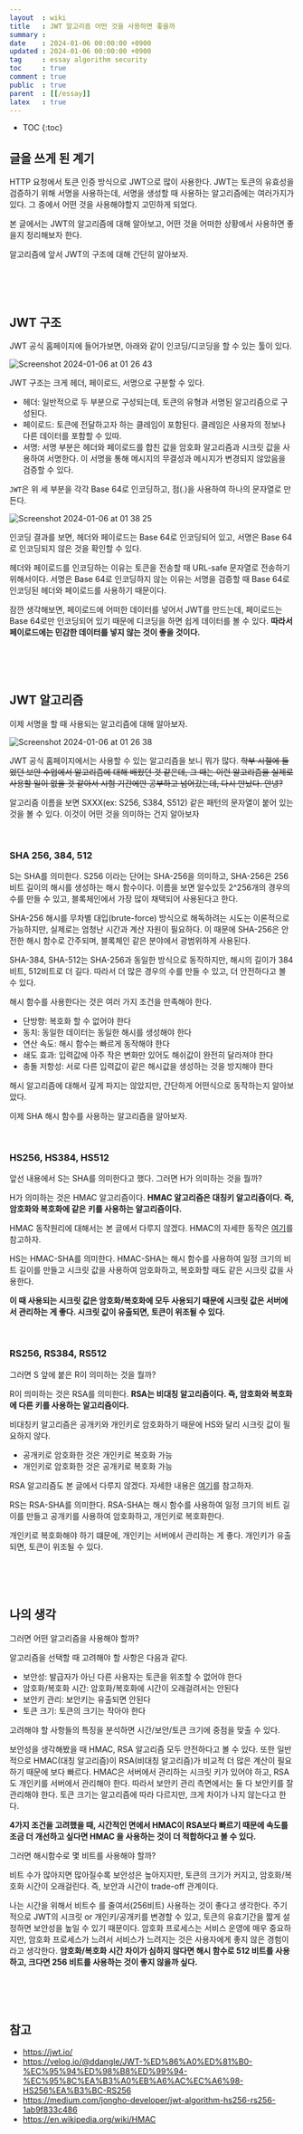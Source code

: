 ```yaml
---
layout  : wiki
title   : JWT 알고리즘 어떤 것을 사용하면 좋을까
summary :
date    : 2024-01-06 00:00:00 +0900
updated : 2024-01-06 00:00:00 +0900
tag     : essay algorithm security
toc     : true
comment : true
public  : true
parent  : [[/essay]]
latex   : true
---
```

* TOC
{:toc}

## 글을 쓰게 된 계기

HTTP 요청에서 토큰 인증 방식으로 JWT으로 많이 사용한다. JWT는 토큰의 유효성을 검증하기 위해 서명을 사용하는데, 서명을 생성할 때 사용하는 알고리즘에는 여러가지가 있다. 그 중에서 어떤 것을 사용해야할지 고민하게 되었다.

본 글에서는 JWT의 알고리즘에 대해 알아보고, 어떤 것을 어떠한 상황에서 사용하면 좋을지 정리해보자 한다.

알고리즘에 앞서 JWT의 구조에 대해 간단히 알아보자.

<br><br><br>

## JWT 구조

JWT 공식 홈페이지에 들어가보면, 아래와 같이 인코딩/디코딩을 할 수 있는 툴이 있다.

![Screenshot 2024-01-06 at 01 26 43](https://github.com/dragonappear/dragonappear.github.io/assets/89398909/bb0d1444-34f8-4f6c-ac69-05f2f5f596dc)

JWT 구조는 크게 헤더, 페이로드, 서명으로 구분할 수 있다.

- 헤더: 일반적으로 두 부분으로 구성되는데, 토큰의 유형과 서명된 알고리즘으로 구성된다.
- 페이로드: 토큰에 전달하고자 하는 클레임이 포함된다. 클레임은 사용자의 정보나 다른 데이터를 포함할 수 있따.
- 서명: 서명 부분은 헤더와 페이로드를 합친 값을 암호화 알고리즘과 시크릿 값을 사용하여 서명한다. 이 서명을 통해 메시지의 무결성과 메시지가 변경되지 않았음을 검증할 수 있다.

`JWT`은 위 세 부분을 각각 Base 64로 인코딩하고, 점(.)을 사용하여 하나의 문자열로 만든다.

![Screenshot 2024-01-06 at 01 38 25](https://github.com/dragonappear/dragonappear.github.io/assets/89398909/0a267051-3bd9-425f-a102-4e44d4d50a44)

인코딩 결과를 보면, 헤더와 페이로드는 Base 64로 인코딩되어 있고, 서명은 Base 64로 인코딩되지 않은 것을 확인할 수 있다.

헤더와 페이로드를 인코딩하는 이유는 토큰을 전송할 때 URL-safe 문자열로 전송하기 위해서이다. 서명은 Base 64로 인코딩하지 않는 이유는 서명을 검증할 때 Base 64로 인코딩된 헤더와 페이로드를 사용하기 때문이다.

잠깐 생각해보면, 페이로드에 어떠한 데이터를 넣어서 JWT를 만드는데, 페이로드는 Base 64로만 인코딩되어 있기 때문에 디코딩을 하면 쉽게 데이터를 볼 수 있다. **따라서 페이로드에는 민감한 데이터를 넣지 않는 것이 좋을 것이다.** 

<br><br><br>

## JWT 알고리즘

이제 서명을 할 때 사용되는 알고리즘에 대해 알아보자.

![Screenshot 2024-01-06 at 01 26 38](https://github.com/dragonappear/dragonappear.github.io/assets/89398909/dab4b169-5ab4-4959-a5f2-b7fafef566e8)

JWT 공식 홈페이지에서는 사용할 수 있는 알고리즘을 보니 뭐가 많다. ~~학부 시절에 들었던 보안 수업에서 알고리즘에 대해 배웠던 것 같은데, 그 때는 이런 알고리즘을 실제로 사용할 일이 없을 것 같아서 시험 기간에만 공부하고 넘어갔는데, 다시 만났다. 안녕?~~

알고리즘 이름을 보면 SXXX(ex: S256, S384, S512) 같은 패턴의 문자열이 붙어 있는 것을 볼 수 있다. 이것이 어떤 것을 의미하는 건지 알아보자

<br>

### SHA 256, 384, 512

S는 SHA를 의미한다. S256 이라는 단어는 SHA-256을 의미하고, SHA-256은 256비트 길이의 해시를 생성하는 해시 함수이다. 이름을 보면 알수있듯 2^256개의 경우의 수를 만들 수 있고, 블록체인에서 가장 많이 채택되어 사용된다고 한다.

SHA-256 해시를 무차별 대입(brute-force) 방식으로 해독하려는 시도는 이론적으로 가능하지만, 실제로는 엄청난 시간과 계산 자원이 필요하다. 이 때문에 SHA-256은 안전한 해시 함수로 간주되며, 블록체인 같은 분야에서 광범위하게 사용된다.

SHA-384, SHA-512는 SHA-256과 동일한 방식으로 동작하지만, 해시의 길이가 384비트, 512비트로 더 길다. 따라서 더 많은 경우의 수를 만들 수 있고, 더 안전하다고 볼 수 있다.

해시 함수를 사용한다는 것은 여러 가지 조건을 만족해야 한다.

- 단방향: 복호화 할 수 없어야 한다
- 동치: 동일한 데이터는 동일한 해시를 생성해야 한다
- 연산 속도: 해시 함수는 빠르게 동작해야 한다
- 쇄도 효과: 입력값에 아주 작은 변화만 있어도 해쉬값이 완전히 달라져야 한다
- 충돌 저항성: 서로 다른 입력값이 같은 해시값을 생성하는 것을 방지해야 한다

해시 알고리즘에 대해서 깊게 파지는 않았지만, 간단하게 어떤식으로 동작하는지 알아보았다.

이제 SHA 해시 함수를 사용하는 알고리즘을 알아보자.

<br>

### HS256, HS384, HS512

앞선 내용에서 S는 SHA를 의미한다고 했다. 그러면 H가 의미하는 것을 뭘까?

H가 의미하는 것은 HMAC 알고리즘이다. **HMAC 알고리즘은 대칭키 알고리즘이다. 즉, 암호화와 복호화에 같은 키를 사용하는 알고리즘이다.**

HMAC 동작원리에 대해서는 본 글에서 다루지 않겠다. HMAC의 자세한 동작은 [여기](https://en.wikipedia.org/wiki/HMAC)를 참고하자.

HS는 HMAC-SHA를 의미한다. HMAC-SHA는 해시 함수를 사용하여 일정 크기의 비트 길이를 만들고 시크릿 값을 사용하여 암호화하고, 복호화할 때도 같은 시크릿 값을 사용한다.

**이 때 사용되는 시크릿 값은 암호화/복호화에 모두 사용되기 때문에 시크릿 값은 서버에서 관리하는 게 좋다. 시크릿 값이 유출되면, 토큰이 위조될 수 있다.**

<br>

### RS256, RS384, RS512

그러면 S 앞에 붙은 R이 의미하는 것을 뭘까?

R이 믜미하는 것은 RSA를 의미한다. **RSA는 비대칭 알고리즘이다. 즉, 암호화와 복호화에 다른 키를 사용하는 알고리즘이다.**

비대칭키 알고리즘은 공개키와 개인키로 암호화하기 때문에 HS와 달리 시크릿 값이 필요하지 않다.

- 공개키로 암호화한 것은 개인키로 복호화 가능
- 개인키로 암호화한 것은 공개키로 복호화 가능

RSA 알고리즘도 본 글에서 다루지 않겠다. 자세한 내용은 [여기](https://en.wikipedia.org/wiki/RSA_(cryptosystem))를 참고하자.

RS는 RSA-SHA를 의미한다. RSA-SHA는 해시 함수를 사용하여 일정 크기의 비트 길이를 만들고 공개키를 사용하여 암호화하고, 개인키로 복호화한다.

개인키로 복호화해야 하기 떄문에, 개인키는 서버에서 관리하는 게 좋다. 개인키가 유출되면, 토큰이 위조될 수 있다.

<br><br><br>

## 나의 생각

그러면 어떤 알고리즘을 사용해야 할까?

알고리즘을 선택할 때 고려해야 할 사항은 다음과 같다.

- 보안성: 발급자가 아닌 다른 사용자는 토큰을 위조할 수 없어야 한다
- 암호화/복호화 시간: 암호화/복호화에 시간이 오래걸려서는 안된다
- 보안키 관리: 보안키는 유출되면 안된다
- 토큰 크기: 토큰의 크기는 작아야 한다

고려해야 할 사항들의 특징을 분석하면 시간/보안/토큰 크기에 중점을 맞출 수 있다.

보안성을 생각해봤을 때 HMAC, RSA 알고리즘 모두 안전하다고 볼 수 있다. 또한 일반적으로 HMAC(대칭 알고리즘)이 RSA(비대칭 알고리즘)가 비교적 더 많은 계산이 필요하기 때문에 보다 빠르다. 
HMAC은 서버에서 관리하는 시크릿 키가 있어야 하고, RSA도 개인키를 서버에서 관리해야 한다. 따라서 보안키 관리 측면에서는 둘 다 보안키를 잘 관리해야 한다. 
토큰 크기는 알고리즘에 따라 다르지만, 크게 차이가 나지 않는다고 한다.

**4가지 조건을 고려했을 때, 시간적인 면에서 HMAC이 RSA보다 빠르기 때문에 속도를 조금 더 개선하고 싶다면 HMAC 을 사용하는 것이 더 적합하다고 볼 수 있다.**

그러면 해시함수로 몇 비트를 사용해야 할까?

비트 수가 많아지면 많아질수록 보안성은 높아지지만, 토큰의 크기가 커지고, 암호화/복호화 시간이 오래걸린다. 즉, 보안과 시간이 trade-off 관계이다.
 
나는 시간을 위해서 비트수 를 줄여서(256비트) 사용하는 것이 좋다고 생각한다. 주기적으로 JWT의 시크릿 or 개인키/공개키를 변경할 수 있고, 토큰의 유효기간을 짧게 설정하면 보안성을 높일 수 있기 때문이다. 암호화 프로세스는 서비스 운영에 매우 중요하지만, 암호화 프로세스가 느려서 서비스가 느려지는 것은 사용자에게 좋지 않은 경험이라고 생각한다.
**암호화/복호화 시간 차이가 심하지 않다면 해시 함수로 512 비트를 사용하고, 크다면 256 비트를 사용하는 것이 좋지 않을까 싶다.**  

<br><br><br>

## 참고

- https://jwt.io/
- https://velog.io/@ddangle/JWT-%ED%86%A0%ED%81%B0-%EC%95%94%ED%98%B8%ED%99%94-%EC%95%8C%EA%B3%A0%EB%A6%AC%EC%A6%98-HS256%EA%B3%BC-RS256
- https://medium.com/jongho-developer/jwt-algorithm-hs256-rs256-1ab9f833c486
- https://en.wikipedia.org/wiki/HMAC